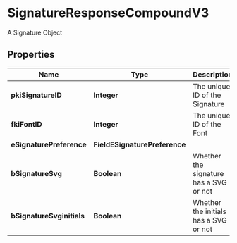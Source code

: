 

# SignatureResponseCompoundV3

A Signature Object

## Properties

| Name | Type | Description | Notes |
|------------ | ------------- | ------------- | -------------|
|**pkiSignatureID** | **Integer** | The unique ID of the Signature |  |
|**fkiFontID** | **Integer** | The unique ID of the Font |  |
|**eSignaturePreference** | **FieldESignaturePreference** |  |  |
|**bSignatureSvg** | **Boolean** | Whether the signature has a SVG or not |  |
|**bSignatureSvginitials** | **Boolean** | Whether the initials has a SVG or not |  |



